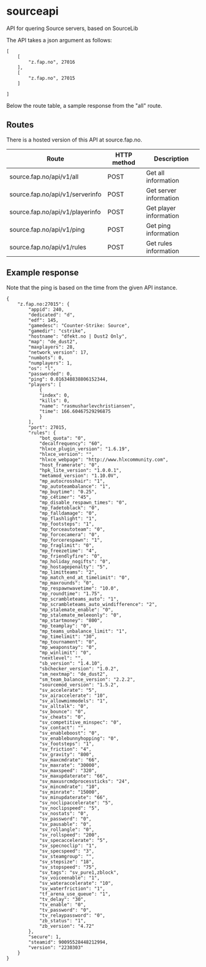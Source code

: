 # sourceapi
API for quering Source servers, based on SourceLib

The API takes a json argument as follows:

    [
        [
            "z.fap.no", 27016
        ],
        [
            "z.fap.no", 27015
        ]

    ]

Below the route table, a sample response from the "all" route.

## Routes
There is a hosted version of this API at source.fap.no.

| Route                           | HTTP method | Description            |
| ------------------------------- | ----------- | ---------------------- |
| source.fap.no/api/v1/all        | POST        | Get all information    |
| source.fap.no/api/v1/serverinfo | POST        | Get server information |
| source.fap.no/api/v1/playerinfo | POST        | Get player information |
| source.fap.no/api/v1/ping       | POST        | Get ping information   |
| source.fap.no/api/v1/rules      | POST        | Get rules information  |


## Example response
Note that the ping is based on the time from the given API instance.

    {
        "z.fap.no:27015": {
            "appid": 240,
            "dedicated": "d",
            "edf": 145,
            "gamedesc": "Counter-Strike: Source",
            "gamedir": "cstrike",
            "hostname": "dfekt.no | Dust2 Only",
            "map": "de_dust2",
            "maxplayers": 28,
            "network_version": 17,
            "numbots": 0,
            "numplayers": 1,
            "os": "l",
            "passworded": 0,
            "ping": 0.016348838806152344,
            "players": [
                {
                "index": 0,
                "kills": 0,
                "name": "rasmusharlevchristiansen",
                "time": 166.60467529296875
                }
            ],
            "port": 27015,
            "rules": {
                "bot_quota": "0",
                "decalfrequency": "60",
                "hlxce_plugin_version": "1.6.19",
                "hlxce_version": "",
                "hlxce_webpage": "http://www.hlxcommunity.com",
                "host_framerate": "0",
                "hpk_lite_version": "1.0.0.1",
                "metamod_version": "1.10.0V",
                "mp_autocrosshair": "1",
                "mp_autoteambalance": "1",
                "mp_buytime": "0.25",
                "mp_c4timer": "45",
                "mp_disable_respawn_times": "0",
                "mp_fadetoblack": "0",
                "mp_falldamage": "0",
                "mp_flashlight": "1",
                "mp_footsteps": "1",
                "mp_forceautoteam": "0",
                "mp_forcecamera": "0",
                "mp_forcerespawn": "1",
                "mp_fraglimit": "0",
                "mp_freezetime": "4",
                "mp_friendlyfire": "0",
                "mp_holiday_nogifts": "0",
                "mp_hostagepenalty": "5",
                "mp_limitteams": "2",
                "mp_match_end_at_timelimit": "0",
                "mp_maxrounds": "0",
                "mp_respawnwavetime": "10.0",
                "mp_roundtime": "1.75",
                "mp_scrambleteams_auto": "1",
                "mp_scrambleteams_auto_windifference": "2",
                "mp_stalemate_enable": "0",
                "mp_stalemate_meleeonly": "0",
                "mp_startmoney": "800",
                "mp_teamplay": "0",
                "mp_teams_unbalance_limit": "1",
                "mp_timelimit": "30",
                "mp_tournament": "0",
                "mp_weaponstay": "0",
                "mp_winlimit": "0",
                "nextlevel": "",
                "sb_version": "1.4.10",
                "sbchecker_version": "1.0.2",
                "sm_nextmap": "de_dust2",
                "sm_team_balance_version": "2.2.2",
                "sourcemod_version": "1.5.2",
                "sv_accelerate": "5",
                "sv_airaccelerate": "10",
                "sv_allowminmodels": "1",
                "sv_alltalk": "0",
                "sv_bounce": "0",
                "sv_cheats": "0",
                "sv_competitive_minspec": "0",
                "sv_contact": "",
                "sv_enableboost": "0",
                "sv_enablebunnyhopping": "0",
                "sv_footsteps": "1",
                "sv_friction": "4",
                "sv_gravity": "800",
                "sv_maxcmdrate": "66",
                "sv_maxrate": "30000",
                "sv_maxspeed": "320",
                "sv_maxupdaterate": "66",
                "sv_maxusrcmdprocessticks": "24",
                "sv_mincmdrate": "10",
                "sv_minrate": "15000",
                "sv_minupdaterate": "66",
                "sv_noclipaccelerate": "5",
                "sv_noclipspeed": "5",
                "sv_nostats": "0",
                "sv_password": "0",
                "sv_pausable": "0",
                "sv_rollangle": "0",
                "sv_rollspeed": "200",
                "sv_specaccelerate": "5",
                "sv_specnoclip": "1",
                "sv_specspeed": "3",
                "sv_steamgroup": "",
                "sv_stepsize": "18",
                "sv_stopspeed": "75",
                "sv_tags": "sv_pure1,zblock",
                "sv_voiceenable": "1",
                "sv_wateraccelerate": "10",
                "sv_waterfriction": "1",
                "tf_arena_use_queue": "1",
                "tv_delay": "30",
                "tv_enable": "0",
                "tv_password": "0",
                "tv_relaypassword": "0",
                "zb_status": "1",
                "zb_version": "4.72"
            },
            "secure": 1,
            "steamid": 90095528448212994,
            "version": "2230303"
        }
    }
